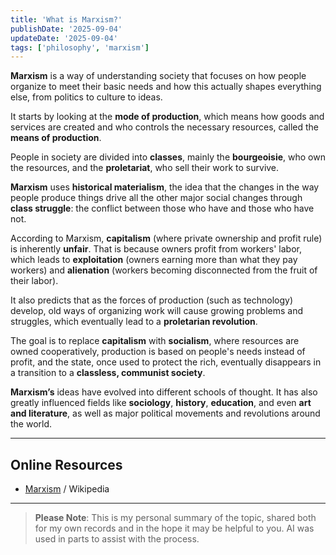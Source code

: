 ```yaml
---
title: 'What is Marxism?'
publishDate: '2025-09-04'
updateDate: '2025-09-04'
tags: ['philosophy', 'marxism']
---
```


**Marxism** is a way of understanding society that focuses on how people organize to meet their basic needs and how this actually shapes everything else, from politics to culture to ideas.

It starts by looking at the **mode of production**, which means how goods and services are created and who controls the necessary resources, called the **means of production**.

People in society are divided into **classes**, mainly the **bourgeoisie**, who own the resources, and the **proletariat**, who sell their work to survive.

**Marxism** uses **historical materialism**, the idea that the changes in the way people produce things drive all the other major social changes through **class struggle**: the conflict between those who have and those who have not.

According to Marxism, **capitalism** (where private ownership and profit rule) is inherently **unfair**. That is because owners profit from workers' labor, which leads to **exploitation** (owners earning more than what they pay workers) and **alienation** (workers becoming disconnected from the fruit of their labor).

It also predicts that as the forces of production (such as technology) develop, old ways of organizing work will cause growing problems and struggles, which eventually lead to a **proletarian revolution**.

The goal is to replace **capitalism** with **socialism**, where resources are owned cooperatively, production is based on people's needs instead of profit, and the state, once used to protect the rich, eventually disappears in a transition to a **classless, communist society**.

**Marxism’s** ideas have evolved into different schools of thought. It has also greatly influenced fields like **sociology**, **history**, **education**, and even **art and literature**, as well as major political movements and revolutions around the world.

---

## Online Resources

- [Marxism](https://en.wikipedia.org/wiki/Marxism) / Wikipedia

---

> **Please Note**: This is my personal summary of the topic, shared both for my own records and in the hope it may be helpful to you. AI was used in parts to assist with the process.
